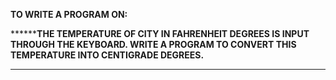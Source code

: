 **TO WRITE A PROGRAM ON:**

********THE TEMPERATURE OF CITY IN FAHRENHEIT DEGREES IS INPUT THROUGH THE KEYBOARD. WRITE A PROGRAM TO CONVERT THIS TEMPERATURE INTO CENTIGRADE DEGREES.**
******
